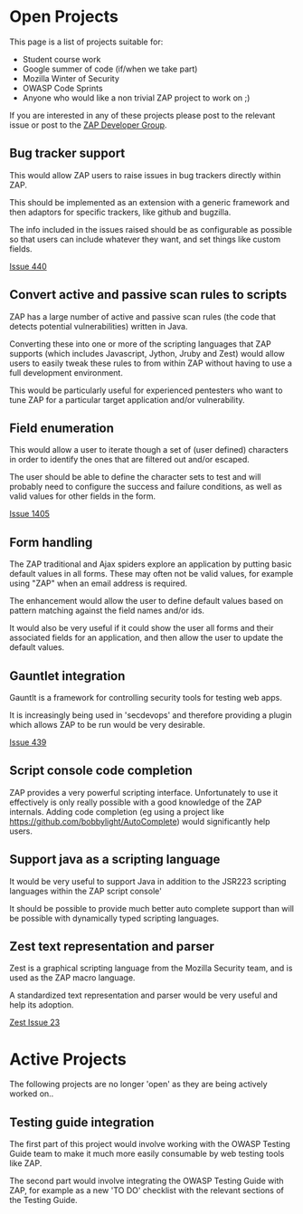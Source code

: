 # Open Projects

This page is a list of projects suitable for:
  * Student course work
  * Google summer of code (if/when we take part)
  * Mozilla Winter of Security
  * OWASP Code Sprints
  * Anyone who would like a non trivial ZAP project to work on ;)

If you are interested in any of these projects please post to the relevant issue or post to the [ZAP Developer Group](http://groups.google.com/group/zaproxy-develop).


## Bug tracker support
This would allow ZAP users to raise issues in bug trackers directly within ZAP.

This should be implemented as an extension with a generic framework and then adaptors for specific trackers, like github and bugzilla.

The info included in the issues raised should be as configurable as possible so that users can include whatever they want, and set things like custom fields.

[Issue 440](https://github.com/zaproxy/zaproxy/issues/440)

## Convert active and passive scan rules to scripts
ZAP has a large number of active and passive scan rules (the code that detects potential vulnerabilities) written in Java.

Converting these into one or more of the scripting languages that ZAP supports (which includes Javascript, Jython, Jruby and Zest) would allow users to easily tweak these rules to from within ZAP without having to use a full development environment.

This would be particularly useful for experienced pentesters who want to tune ZAP for a particular target application and/or vulnerability.

## Field enumeration
This would allow a user to iterate though a set of (user defined) characters in order to identify the ones that are filtered out and/or escaped.

The user should be able to define the character sets to test and will probably need to configure the success and failure conditions, as well as valid values for other fields in the form.

[Issue 1405](https://github.com/zaproxy/zaproxy/issues/1405)

## Form handling
The ZAP traditional and Ajax spiders explore an application by putting basic default values in all forms. These may often not be valid values, for example using "ZAP" when an email address is required.

The enhancement would allow the user to define default values based on pattern matching against the field names and/or ids.

It would also be very useful if it could show the user all forms and their associated fields for an application, and then allow the user to update the default values.

## Gauntlet integration
Gauntlt is a framework for controlling security tools for testing web apps.

It is increasingly being used in 'secdevops' and therefore providing a plugin which allows ZAP to be run would be very desirable.

[Issue 439](https://github.com/zaproxy/zaproxy/issues/439)

## Script console code completion
ZAP provides a very powerful scripting interface. Unfortunately to use it effectively is only really possible with a good knowledge of the ZAP internals. Adding code completion (eg using a project like https://github.com/bobbylight/AutoComplete) would significantly help users.

## Support java as a scripting language
It would be very useful to support Java in addition to the JSR223 scripting languages within the ZAP script console'

It should be possible to provide much better auto complete support than will be possible with dynamically typed scripting languages.

## Zest text representation and parser
Zest is a graphical scripting language from the Mozilla Security team, and is used as the ZAP macro language.

A standardized text representation and parser would be very useful and help its adoption.

[Zest Issue 23](https://github.com/mozilla/zest/issues/23)

# Active Projects
The following projects are no longer 'open' as they are being actively worked on..

## Testing guide integration
The first part of this project would involve working with the OWASP Testing Guide team to make it much more easily consumable by web testing tools like ZAP.

The second part would involve integrating the OWASP Testing Guide with ZAP, for example as a new 'TO DO' checklist with the relevant sections of the Testing Guide.

